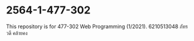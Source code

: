 # 2564-1-477-302
This repository is for 477-302 Web Programming (1/2021). 
6210513048 ภัทรวดี คล้ายคง
